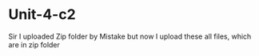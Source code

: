 # Unit-4-c2



Sir I uploaded Zip folder by Mistake but now I upload these all files, which are in zip folder
